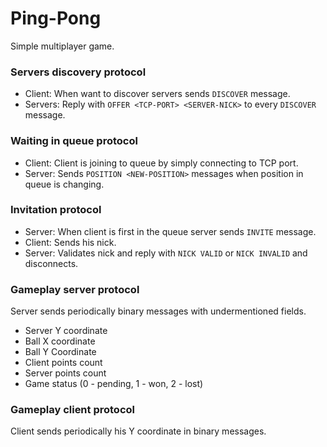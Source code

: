 # Ping-Pong

Simple multiplayer game.

### Servers discovery protocol
- Client: When want to discover servers sends `DISCOVER` message.
- Servers: Reply with `OFFER <TCP-PORT> <SERVER-NICK>` to every `DISCOVER` message.

### Waiting in queue protocol
- Client: Client is joining to queue by simply connecting to TCP port.
- Server: Sends `POSITION <NEW-POSITION>` messages when position in queue is changing.

### Invitation protocol
- Server: When client is first in the queue server sends `INVITE` message.
- Client: Sends his nick.
- Server: Validates nick and reply with `NICK VALID` or `NICK INVALID` and disconnects.

### Gameplay server protocol
Server sends periodically binary messages with undermentioned fields.
- Server Y coordinate 
- Ball X coordinate
- Ball Y Coordinate
- Client points count
- Server points count
- Game status (0 - pending, 1 - won, 2 - lost)

### Gameplay client protocol
Client sends periodically his Y coordinate in binary messages.


